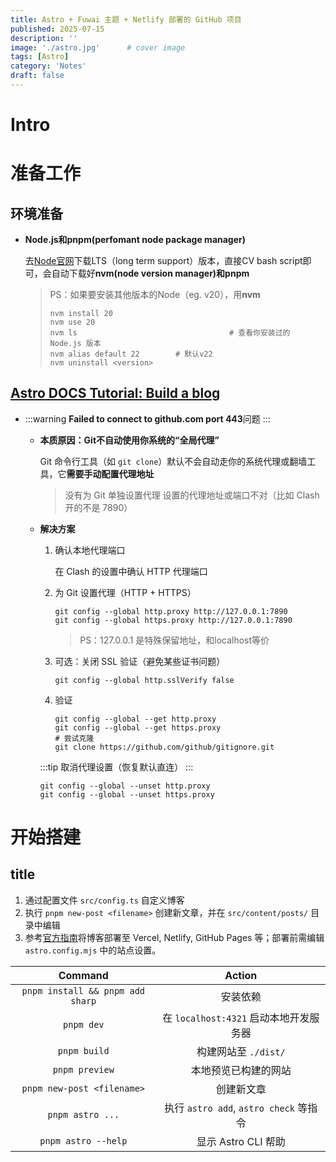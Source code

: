 ```yaml
---
title: Astro + Fuwai 主题 + Netlify 部署的 GitHub 项目
published: 2025-07-15
description: ''
image: './astro.jpg'      # cover image
tags: [Astro]
category: 'Notes'
draft: false 
---
```




# Intro



# 准备工作

## 环境准备
- __Node.js和pnpm(perfomant node package manager)__
	
  去<a href="https://nodejs.org" title="nodejs.org">Node官网</a>下载LTS（long term support）版本，直接CV bash script即可，会自动下载好**nvm(node version manager)**和**pnpm**
	
  > PS：如果要安装其他版本的Node（eg. v20），用**nvm**
  >
  > ```shell
  > nvm install 20
  > nvm use 20
  > nvm ls 									# 查看你安装过的 Node.js 版本
  > nvm alias default 22 		# 默认v22
  > nvm uninstall <version> 
  > ```

## <a href="https://docs.astro.build/zh-cn/tutorial/0-introduction/" title="贴心的astro教程">Astro DOCS Tutorial: Build a blog</a>

- :::warning
  **Failed to connect to github.com port 443**问题
  :::

  - **本质原因：Git不自动使用你系统的“全局代理”**

    Git 命令行工具（如 `git clone`）默认不会自动走你的系统代理或翻墙工具，它**需要手动配置代理地址**

    > 没有为 Git 单独设置代理
    > 设置的代理地址或端口不对（比如 Clash 开的不是 7890）

  - **解决方案**

    1. 确认本地代理端口

       在 Clash 的设置中确认 HTTP 代理端口

    2. 为 Git 设置代理（HTTP + HTTPS）

       ```shell
       git config --global http.proxy http://127.0.0.1:7890
       git config --global https.proxy http://127.0.0.1:7890
       ```

       > PS：127.0.0.1 是特殊保留地址，和localhost等价

    3. 可选：关闭 SSL 验证（避免某些证书问题）

       ```shell
       git config --global http.sslVerify false
       ```

    4. 验证

       ```shell
       git config --global --get http.proxy
       git config --global --get https.proxy
       # 尝试克隆
       git clone https://github.com/github/gitignore.git
       ```

     :::tip
     取消代理设置（恢复默认直连）
     :::
     ```shell
     git config --global --unset http.proxy
     git config --global --unset https.proxy
     ```
     

# 开始搭建

## title

1. 通过配置文件 `src/config.ts` 自定义博客
2. 执行 `pnpm new-post <filename>` 创建新文章，并在 `src/content/posts/` 目录中编辑
3. 参考[官方指南](https://docs.astro.build/zh-cn/guides/deploy/)将博客部署至 Vercel, Netlify, GitHub Pages 等；部署前需编辑 `astro.config.mjs` 中的站点设置。



|           **Command**            | **Action**                             |
| :------------------------------: | :------------------------------------: |
| `pnpm install && pnpm add sharp` | 安装依赖                               |
|            `pnpm dev`            | 在 `localhost:4321` 启动本地开发服务器 |
|           `pnpm build`           | 构建网站至 `./dist/`                   |
|          `pnpm preview`          | 本地预览已构建的网站                   |
|    `pnpm new-post <filename>`    | 创建新文章                             |
|         `pnpm astro ...`         | 执行 `astro add`, `astro check` 等指令 |
|       `pnpm astro --help`        | 显示 Astro CLI 帮助                    |